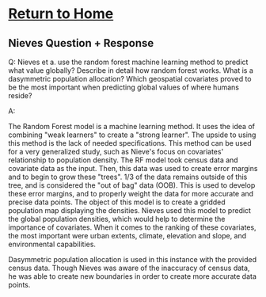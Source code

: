 # [Return to Home](https://chase4eck.github.io/workshop-/)

## Nieves Question + Response
Q: Nieves et a. use the random forest machine learning method to predict what value globally?  Describe in detail how random forest works.  What is a dasymmetric population allocation? Which geospatial covariates proved to be the most important when predicting global values of where humans reside?

A:

  The Random Forest model is a machine learning method. It uses the idea of combining "weak learners" to create a "strong learner". The upside to using this method is the lack of needed specifications. This method can be used for a very generalized study, such as Nieve's focus on covariates' relationship to population density. The RF model took census data and covariate data as the input. Then, this data was used to create error margins and to begin to grow these "trees". 1/3 of the data remains outside of this tree, and is considered the "out of bag" data (OOB). This is used to develop these error margins, and to properly weight the data for more accurate and precise data points. The object of this model is to create a gridded population map displaying the densities. Nieves used this model to predict the global population densities, which would help to determine the importance of covariates. When it comes to the ranking of these covariates, the most important were urban extents, climate, elevation and slope, and environmental capabilities.
  
  Dasymmetric population allocation is used in this instance with the provided census data. Though Nieves was aware of the inaccuracy of census data, he was able to create new boundaries in order to create more accurate data points. 
